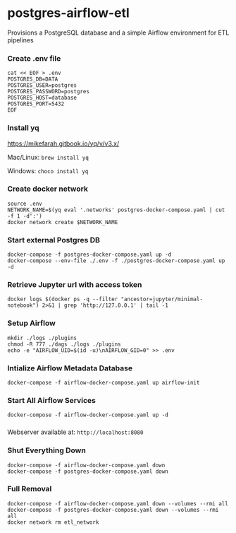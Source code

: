 # postgres-airflow-etl
Provisions a PostgreSQL database and a simple Airflow environment for ETL pipelines

### Create .env file
```
cat << EOF > .env
POSTGRES_DB=DATA
POSTGRES_USER=postgres
POSTGRES_PASSWORD=postgres
POSTGRES_HOST=database
POSTGRES_PORT=5432
EOF
```

### Install yq
https://mikefarah.gitbook.io/yq/v/v3.x/

Mac/Linux: ```brew install yq```

Windows: ```choco install yq```

### Create docker network
```
source .env
NETWORK_NAME=$(yq eval '.networks' postgres-docker-compose.yaml | cut -f 1 -d':')
docker network create $NETWORK_NAME
```

### Start external Postgres DB
```
docker-compose -f postgres-docker-compose.yaml up -d
docker-compose --env-file ./.env -f ./postgres-docker-compose.yaml up -d
```

### Retrieve Jupyter url with access token
```
docker logs $(docker ps -q --filter "ancestor=jupyter/minimal-notebook") 2>&1 | grep 'http://127.0.0.1' | tail -1
```

### Setup Airflow
```
mkdir ./logs ./plugins
chmod -R 777 ./dags ./logs ./plugins
echo -e "AIRFLOW_UID=$(id -u)\nAIRFLOW_GID=0" >> .env
```

### Intialize Airflow Metadata Database
```
docker-compose -f airflow-docker-compose.yaml up airflow-init
```

### Start All Airflow Services
```
docker-compose -f airflow-docker-compose.yaml up -d
```

###
Webserver available at: ```http://localhost:8080```

### Shut Everything Down
```
docker-compose -f airflow-docker-compose.yaml down
docker-compose -f postgres-docker-compose.yaml down
```

### Full Removal
```
docker-compose -f airflow-docker-compose.yaml down --volumes --rmi all
docker-compose -f postgres-docker-compose.yaml down --volumes --rmi all
docker network rm etl_network
```
